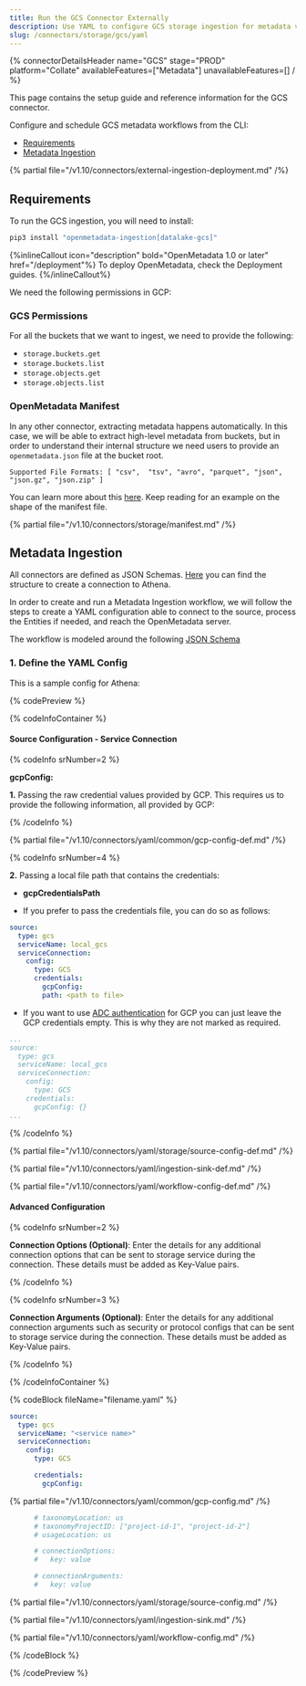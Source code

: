 ```yaml
---
title: Run the GCS Connector Externally
description: Use YAML to configure GCS storage ingestion for metadata visibility into cloud buckets.
slug: /connectors/storage/gcs/yaml
---
```


{% connectorDetailsHeader
name="GCS"
stage="PROD"
platform="Collate"
availableFeatures=["Metadata"]
unavailableFeatures=[]
/ %}

This page contains the setup guide and reference information for the GCS connector.

Configure and schedule GCS metadata workflows from the CLI:

- [Requirements](#requirements)
- [Metadata Ingestion](#metadata-ingestion)

{% partial file="/v1.10/connectors/external-ingestion-deployment.md" /%}

## Requirements

To run the GCS ingestion, you will need to install:

```bash
pip3 install "openmetadata-ingestion[datalake-gcs]"
```

{%inlineCallout icon="description" bold="OpenMetadata 1.0 or later" href="/deployment"%}
To deploy OpenMetadata, check the Deployment guides.
{%/inlineCallout%}

We need the following permissions in GCP:

### GCS Permissions

For all the buckets that we want to ingest, we need to provide the following:
- `storage.buckets.get`
- `storage.buckets.list`
- `storage.objects.get`
- `storage.objects.list`

### OpenMetadata Manifest

In any other connector, extracting metadata happens automatically. In this case, we will be able to extract high-level
metadata from buckets, but in order to understand their internal structure we need users to provide an `openmetadata.json`
file at the bucket root.

`Supported File Formats: [ "csv",  "tsv", "avro", "parquet", "json", "json.gz", "json.zip" ]`

You can learn more about this [here](/connectors/storage). Keep reading for an example on the shape of the manifest file.

{% partial file="/v1.10/connectors/storage/manifest.md" /%}

## Metadata Ingestion

All connectors are defined as JSON Schemas.
[Here](https://github.com/open-metadata/OpenMetadata/blob/main/openmetadata-spec/src/main/resources/json/schema/entity/services/connections/storage/GCSConnection.json)
you can find the structure to create a connection to Athena.

In order to create and run a Metadata Ingestion workflow, we will follow
the steps to create a YAML configuration able to connect to the source,
process the Entities if needed, and reach the OpenMetadata server.

The workflow is modeled around the following
[JSON Schema](https://github.com/open-metadata/OpenMetadata/blob/main/openmetadata-spec/src/main/resources/json/schema/metadataIngestion/workflow.json)

### 1. Define the YAML Config

This is a sample config for Athena:

{% codePreview %}

{% codeInfoContainer %}

#### Source Configuration - Service Connection

{% codeInfo srNumber=2 %}

**gcpConfig:**

**1.** Passing the raw credential values provided by GCP. This requires us to provide the following information, all provided by GCP:

{% /codeInfo %}

{% partial file="/v1.10/connectors/yaml/common/gcp-config-def.md" /%}

{% codeInfo srNumber=4 %}

**2.**  Passing a local file path that contains the credentials:
  - **gcpCredentialsPath**

- If you prefer to pass the credentials file, you can do so as follows:
```yaml
source:
  type: gcs
  serviceName: local_gcs
  serviceConnection:
    config:
      type: GCS
      credentials:
        gcpConfig: 
        path: <path to file>
```

- If you want to use [ADC authentication](https://cloud.google.com/docs/authentication#adc) for GCP you can just leave
the GCP credentials empty. This is why they are not marked as required.

```yaml
...
source:
  type: gcs
  serviceName: local_gcs
  serviceConnection:
    config:
      type: GCS
    credentials:
      gcpConfig: {}
...
```

{% /codeInfo %}

{% partial file="/v1.10/connectors/yaml/storage/source-config-def.md" /%}

{% partial file="/v1.10/connectors/yaml/ingestion-sink-def.md" /%}

{% partial file="/v1.10/connectors/yaml/workflow-config-def.md" /%}

#### Advanced Configuration

{% codeInfo srNumber=2 %}

**Connection Options (Optional)**: Enter the details for any additional connection options that can be sent to storage service during the connection. These details must be added as Key-Value pairs.

{% /codeInfo %}

{% codeInfo srNumber=3 %}

**Connection Arguments (Optional)**: Enter the details for any additional connection arguments such as security or protocol configs that can be sent to storage service during the connection. These details must be added as Key-Value pairs.

{% /codeInfo %}

{% /codeInfoContainer %}

{% codeBlock fileName="filename.yaml" %}

```yaml {% isCodeBlock=true %}
source:
  type: gcs
  serviceName: "<service name>"
  serviceConnection:
    config:
      type: GCS
```
```yaml {% srNumber=1 %}
      credentials:
        gcpConfig:
```

{% partial file="/v1.10/connectors/yaml/common/gcp-config.md" /%}

```yaml {% srNumber=4 %}
      # taxonomyLocation: us
      # taxonomyProjectID: ["project-id-1", "project-id-2"]
      # usageLocation: us
```
```yaml {% srNumber=2 %}
      # connectionOptions:
      #   key: value
```
```yaml {% srNumber=3 %}
      # connectionArguments:
      #   key: value
```

{% partial file="/v1.10/connectors/yaml/storage/source-config.md" /%}

{% partial file="/v1.10/connectors/yaml/ingestion-sink.md" /%}

{% partial file="/v1.10/connectors/yaml/workflow-config.md" /%}

{% /codeBlock %}

{% /codePreview %}
